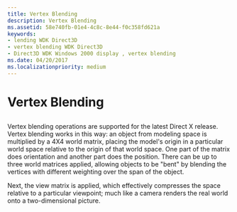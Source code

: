```yaml
---
title: Vertex Blending
description: Vertex Blending
ms.assetid: 58e740fb-01e4-4c8c-8e44-f0c358fd621a
keywords:
- lending WDK Direct3D
- vertex blending WDK Direct3D
- Direct3D WDK Windows 2000 display , vertex blending
ms.date: 04/20/2017
ms.localizationpriority: medium
---
```


# Vertex Blending


## <span id="ddk_vertex_blending_gg"></span><span id="DDK_VERTEX_BLENDING_GG"></span>


Vertex blending operations are supported for the latest Direct X release. Vertex blending works in this way: an object from modeling space is multiplied by a 4X4 world matrix, placing the model's origin in a particular world space relative to the origin of that world space. One part of the matrix does orientation and another part does the position. There can be up to three world matrices applied, allowing objects to be "bent" by blending the vertices with different weighting over the span of the object.

Next, the view matrix is applied, which effectively compresses the space relative to a particular viewpoint; much like a camera renders the real world onto a two-dimensional picture.

 

 





